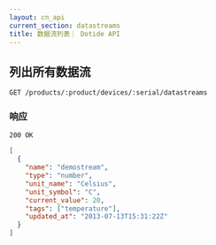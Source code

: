 ```yaml
---
layout: cn_api
current_section: datastreams
title: 数据流列表｜ Dotide API
---
```


## 列出所有数据流

    GET /products/:product/devices/:serial/datastreams

### 响应

    200 OK

```json
[
  {
    "name": "demostream",
    "type": "number",
    "unit_name": "Celsius",
    "unit_symbol": "C",
    "current_value": 20,
    "tags": ["temperature"],
    "updated_at": "2013-07-13T15:31:22Z"
  }
]
```
